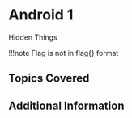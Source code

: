 # Android 1

Hidden Things

!!!note
    Flag is not in flag{} format

## Topics Covered

## Additional Information
